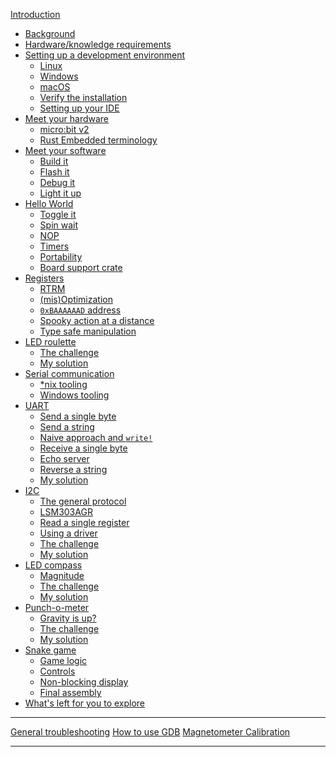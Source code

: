 [Introduction](README.md)
- [Background](01-background/README.md)
- [Hardware/knowledge requirements](02-requirements/README.md)
- [Setting up a development environment](03-setup/README.md)
    - [Linux](03-setup/linux.md)
    - [Windows](03-setup/windows.md)
    - [macOS](03-setup/macos.md)
    - [Verify the installation](03-setup/verify.md)
    - [Setting up your IDE](03-setup/IDE.md)
- [Meet your hardware](04-meet-your-hardware/README.md)
    - [micro:bit v2](04-meet-your-hardware/microbit-v2.md)
    - [Rust Embedded terminology](04-meet-your-hardware/terminology.md)
- [Meet your software](05-meet-your-software/README.md)
    - [Build it](05-meet-your-software/build-it.md)
    - [Flash it](05-meet-your-software/flash-it.md)
    - [Debug it](05-meet-your-software/debug-it.md)
    - [Light it up](05-meet-your-software/light-it-up.md)
- [Hello World](06-hello-world/README.md)
    - [Toggle it](06-hello-world/toggle-it.md)
    - [Spin wait](06-hello-world/spin-wait.md)
    - [NOP](06-hello-world/nop.md)
    - [Timers](06-hello-world/timers.md)
    - [Portability](06-hello-world/portability.md)
    - [Board support crate](06-hello-world/board-support-crate.md)
- [Registers](07-registers/README.md)
    - [RTRM](07-registers/rtrm.md)
    - [(mis)Optimization](07-registers/misoptimization.md)
    - [`0xBAAAAAAD` address](07-registers/bad-address.md)
    - [Spooky action at a distance](07-registers/spooky-action-at-a-distance.md)
    - [Type safe manipulation](07-registers/type-safe-manipulation.md)
- [LED roulette](08-led-roulette/README.md)
    - [The challenge](08-led-roulette/the-challenge.md)
    - [My solution](08-led-roulette/my-solution.md)
- [Serial communication](09-serial-communication/README.md)
    - [\*nix tooling](09-serial-communication/nix-tooling.md)
    - [Windows tooling](09-serial-communication/windows-tooling.md)
- [UART](10-uart/README.md)
    - [Send a single byte](10-uart/send-a-single-byte.md)
    - [Send a string](10-uart/send-a-string.md)
    - [Naive approach and `write!`](10-uart/naive-approach-write.md)
    - [Receive a single byte](10-uart/receive-a-single-byte.md)
    - [Echo server](10-uart/echo-server.md)
    - [Reverse a string](10-uart/reverse-a-string.md)
    - [My solution](10-uart/my-solution.md)
- [I2C](11-i2c/README.md)
    - [The general protocol](11-i2c/the-general-protocol.md)
    - [LSM303AGR](11-i2c/lsm303agr.md)
    - [Read a single register](11-i2c/read-a-single-register.md)
    - [Using a driver](11-i2c/using-a-driver.md)
    - [The challenge](11-i2c/the-challenge.md)
    - [My solution](11-i2c/my-solution.md)
- [LED compass](12-led-compass/README.md)
    - [Magnitude](12-led-compass/magnitude.md)
    - [The challenge](12-led-compass/the-challenge.md)
    - [My solution](12-led-compass/my-solution.md)
- [Punch-o-meter](13-punch-o-meter/README.md)
    - [Gravity is up?](13-punch-o-meter/gravity-is-up.md)
    - [The challenge](13-punch-o-meter/the-challenge.md)
    - [My solution](13-punch-o-meter/my-solution.md)
- [Snake game](14-snake-game/README.md)
    - [Game logic](14-snake-game/game-logic.md)
    - [Controls](14-snake-game/controls.md)
    - [Non-blocking display](14-snake-game/nonblocking-display.md)
    - [Final assembly](14-snake-game/final-assembly.md)
- [What's left for you to explore](explore.md)

---

[General troubleshooting](appendix/1-general-troubleshooting/README.md)
[How to use GDB](appendix/2-how-to-use-gdb/README.md)
[Magnetometer Calibration](appendix/3-mag-calibration/README.md)

<!-- - [Async IO: The future](17-async-io-the-future/README.md) -->
<!--     - [Timer](17-async-io-the-future/timer.md) -->
<!--     - [Serial](17-async-io-the-future/serial.md) -->
<!--     - [The challenge](17-async-io-the-future/the-challenge.md) -->
<!--     - [My solution](17-async-io-the-future/my-solution.md) -->
<!--     - [Another challenge](17-async-io-the-future/another-challenge.md) -->
<!--     - [My other solution](17-async-io-the-future/my-other-solution.md) -->
<!--     - [More challenges](17-async-io-the-future/more-challenges.md) -->
---
